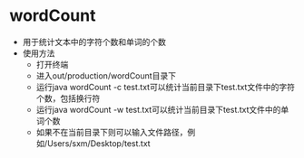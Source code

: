 # wordCount

- 用于统计文本中的字符个数和单词的个数
- 使用方法
  - 打开终端
  - 进入out/production/wordCount目录下
  - 运行java wordCount -c test.txt可以统计当前目录下test.txt文件中的字符个数，包括换行符
  - 运行java wordCount -w test.txt可以统计当前目录下test.txt文件中的单词个数
  - 如果不在当前目录下则可以输入文件路径，例如/Users/sxm/Desktop/test.txt